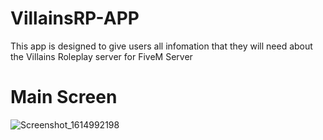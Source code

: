 # VillainsRP-APP

This app is designed to give users all infomation that they will need about the Villains Roleplay server for FiveM Server



# Main Screen

![Screenshot_1614992198](https://user-images.githubusercontent.com/56743260/110189439-fcc3c200-7e16-11eb-985b-2747b88dd575.png)
